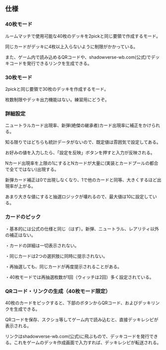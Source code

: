 ## 仕様
### 40枚モード
ルームマッチで使用可能な40枚のデッキを2pickと同じ要領で作成するモード。

同じカードがデッキに4枚以上入らないように制限がかかっている。

また、ゲーム内で読み込めるQRコードや、shadowverse-wb.com(公式)でデッキコードを発行できるリンクを生成できる。
### 30枚モード
2pickと同じ要領で30枚のデッキを作成するモード。

枚数制限やデッキ出力機能はない。練習用にどうぞ。
### 詳細設定
ニュートラルカード出現率、新弾(絶傑の継承者)カード出現率に補正をかけられる。

知る限りではどちらも統計データがないので、既定値は雰囲気で設定してある。

お好みの値を入力したら、「設定を反映」ボタンを押すと入力が反映される。

Nカード出現率を上限の1にするとNカードが大量に(実装とカードプールの都合で全てではない)出現する。

新弾カード補正は0で出現しなくなり、1で他のカードと同等、大きくするほど出現率が上がる。

あまり大きな値にすると抽選ロジックが壊れるので、最大値は10に設定している。
### カードのピック
・基本的には公式の仕様と同じ（はず）。新弾、ニュートラル、レアリティ以外の補正はない。

・カードの詳細は一切表示されない。

・同じカードは2つの選択肢に同時に提示されない。

・再抽選しても、同じカードが再度提示されることがある。

・40枚モードでは再抽選枚数が1回（ウィッチは2回）多く設定されている。
### QRコード・リンクの生成（40枚モード限定）
40枚のカードをピックすると、下部のボタンからQRコード、およびデッキリンクを生成できる。

QRコードを保存、スクショ等してゲーム内で読み込むと、直接デッキレシピが表示される。

リンクはshadowverse-wb.com(公式)に飛ぶもので、デッキコードを発行できる。これをゲームのデッキ作成画面で入力すれば、デッキレシピが転送される。

